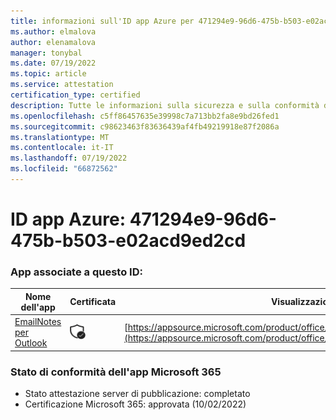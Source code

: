 ```yaml
---
title: informazioni sull'ID app Azure per 471294e9-96d6-475b-b503-e02acd9ed2cd
ms.author: elmalova
author: elenamalova
manager: tonybal
ms.date: 07/19/2022
ms.topic: article
ms.service: attestation
certification_type: certified
description: Tutte le informazioni sulla sicurezza e sulla conformità disponibili per 471294e9-96d6-475b-b503-e02acd9ed2cd.
ms.openlocfilehash: c5ff86457635e39998c7a713bb2fa8e9bd26fed1
ms.sourcegitcommit: c98623463f83636439af4fb49219918e87f2086a
ms.translationtype: MT
ms.contentlocale: it-IT
ms.lasthandoff: 07/19/2022
ms.locfileid: "66872562"
---
```

# <a name="azure-app-id-471294e9-96d6-475b-b503-e02acd9ed2cd"></a>ID app Azure: 471294e9-96d6-475b-b503-e02acd9ed2cd


### <a name="apps-associated-with-this-id"></a>App associate a questo ID:
| **Nome dell'app** | **Certificata** | **Visualizzazione in AppSource** |
|--------------|---------------|-----------------------|
| [EmailNotes per Outlook](../forward/standsssouthpacificltd1581455821226.emailnotes.md) | <img alt="Certified application badge" src="../media/certified-badge.png" height="25" width="25" /> | [https://appsource.microsoft.com/product/office/standsssouthpacificltd1581455821226.emailnotes](https://appsource.microsoft.com/product/office/standsssouthpacificltd1581455821226.emailnotes) |

### <a name="microsoft-365-app-compliance-status"></a>Stato di conformità dell'app Microsoft 365
- Stato attestazione server di pubblicazione: completato
- Certificazione Microsoft 365: approvata (10/02/2022)
